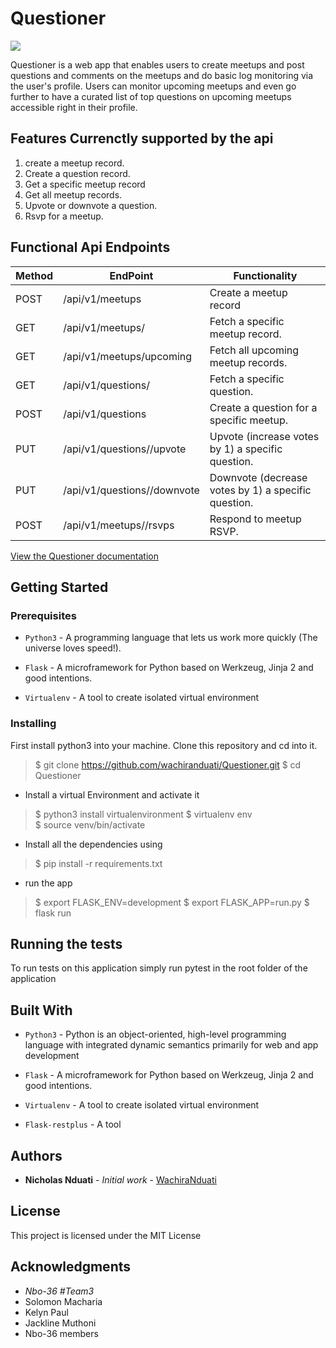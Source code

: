 # Questioner
![](https://i.imgur.com/SVj3C1U.png)

Questioner is a web app that enables users to create meetups and post questions and comments on the meetups and do basic log monitoring via the user's profile. Users can monitor upcoming meetups and even go further to have a curated list of top questions on upcoming meetups accessible right in their profile.

## Features Currenctly supported by the api
 1. create a meetup record.
 2. Create a question record.
 3. Get a specific meetup record
 4. Get all meetup records.
 5. Upvote or downvote a question.
 6. Rsvp for a meetup.

## Functional Api Endpoints

Method        | EndPoint      | Functionality |
------------- | ------------- | ---------------
POST  | /api/v1/meetups  | Create a meetup record   |
GET  | /api/v1/meetups/<meetup-id>  | Fetch a specific meetup record.   |
GET  | /api/v1/meetups/upcoming   | Fetch all upcoming meetup records.   |
GET  | /api/v1/questions/<questionId> | Fetch a specific question.   
POST  | /api/v1/questions | Create a question for a specific meetup.   |
PUT  | /api/v1/questions/<question-id>/upvote | Upvote (increase votes by 1) a specific question.   |
PUT | /api/v1/questions/<question-id>/downvote | Downvote (decrease votes by 1) a specific question.   |
POST | /api/v1/meetups/<meetup-id>/rsvps| Respond to meetup RSVP. 

[View the Questioner documentation](https://documenter.getpostman.com/view/6358115/RznLHGqe)

## Getting Started

### Prerequisites

- ```Python3``` - A programming language that lets us work more quickly (The universe loves speed!).

- ```Flask``` - A microframework for Python based on Werkzeug, Jinja 2 and good intentions.

- ```Virtualenv``` - A tool to create isolated virtual environment

### Installing

First install python3 into your machine.
Clone this repository and cd into it.
> $ git clone https://github.com/wachiranduati/Questioner.git 
> $ cd Questioner
- Install a virtual Environment and activate it

> $ python3 install virtualenvironment
> $ virtualenv env	
> $ source venv/bin/activate
- Install all the dependencies using

>$ pip install -r requirements.txt

- run the app
> $ export FLASK_ENV=development
> $ export FLASK_APP=run.py
> $ flask run

## Running the tests


To run tests on this application simply run pytest in the root folder of the application


## Built With
- ```Python3``` - Python is an object-oriented, high-level programming language with integrated dynamic semantics primarily for web and app development

- ```Flask``` - A microframework for Python based on Werkzeug, Jinja 2 and good intentions.

- ```Virtualenv``` - A tool to create isolated virtual environment
- ```Flask-restplus``` - A tool

## Authors

* **Nicholas Nduati** - *Initial work* - [WachiraNduati](https://github.com/wachiranduati)

## License

This project is licensed under the MIT License

## Acknowledgments 

* *Nbo-36 #Team3*
* Solomon Macharia
* Kelyn Paul
* Jackline Muthoni
* Nbo-36 members
